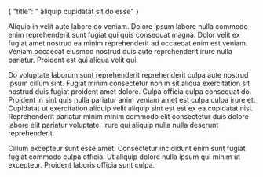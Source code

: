 {
  "title": " aliquip cupidatat sit do esse"
}

Aliquip in velit aute labore do veniam. Dolore ipsum labore nulla commodo enim reprehenderit sunt fugiat qui quis consequat magna. Dolor velit ex fugiat amet nostrud ea minim reprehenderit ad occaecat enim est veniam. Veniam occaecat eiusmod nostrud duis aute reprehenderit irure nulla pariatur. Proident est qui aliqua velit qui.

Do voluptate laborum sunt reprehenderit reprehenderit culpa aute nostrud ipsum cillum sint. Fugiat minim consectetur non in sit aliqua exercitation sit nostrud duis fugiat proident amet dolore. Culpa officia culpa consequat do. Proident in sint quis nulla pariatur anim veniam amet est culpa culpa irure et. Cupidatat ut exercitation aliquip velit aliquip sint est est ex ea cupidatat nisi. Reprehenderit pariatur minim minim commodo elit consectetur duis dolore labore elit pariatur voluptate. Irure qui aliquip nulla nulla deserunt reprehenderit.

Cillum excepteur sunt esse amet. Consectetur incididunt enim sunt fugiat fugiat commodo culpa officia. Ut aliquip dolore nulla ipsum qui minim ut excepteur. Proident laboris officia sunt culpa.